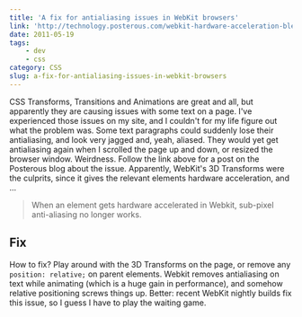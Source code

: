 ```yaml
---
title: 'A fix for antialiasing issues in WebKit browsers'
link: 'http://technology.posterous.com/webkit-hardware-acceleration-bleeding-into-su'
date: 2011-05-19
tags:
    - dev
    - css
category: CSS
slug: a-fix-for-antialiasing-issues-in-webkit-browsers
---
```


CSS Transforms, Transitions and Animations are great and all, but apparently they are causing issues
with some text on a page. I've experienced those issues on my site, and I couldn't for my life
figure out what the problem was. Some text paragraphs could suddenly lose their antialiasing, and
look very jagged and, yeah, aliased. They would yet get antialiasing again when I scrolled the page
up and down, or resized the browser window. Weirdness. Follow the link above for a post on the
Posterous blog about the issue. Apparently, WebKit's 3D Transforms were the culprits, since it gives
the relevant elements hardware acceleration, and ...

> When an element gets hardware accelerated in Webkit, sub-pixel anti-aliasing no longer works.

## Fix

How to fix? Play around with the 3D Transforms on the page, or remove any `position: relative;` on
parent elements. Webkit removes antialiasing on text while animating (which is a huge gain in
performance), and somehow relative positioning screws things up. Better: recent WebKit nightly
builds fix this issue, so I guess I have to play the waiting game.
